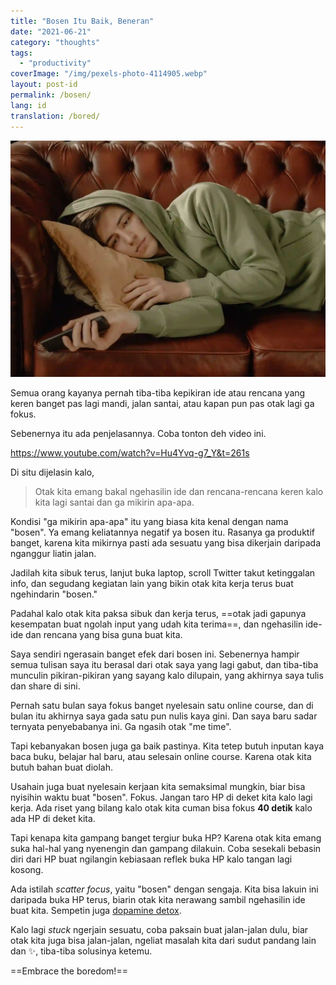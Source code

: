 ```yaml
---
title: "Bosen Itu Baik, Beneran"
date: "2021-06-21"
category: "thoughts"
tags:
  - "productivity"
coverImage: "/img/pexels-photo-4114905.webp"
layout: post-id
permalink: /bosen/
lang: id
translation: /bored/
---
```


![bored](/img/pexels-photo-4114905.webp)

Semua orang kayanya pernah tiba-tiba kepikiran ide atau rencana yang keren banget pas lagi mandi, jalan santai, atau kapan pun pas otak lagi ga fokus.

Sebenernya itu ada penjelasannya. Coba tonton deh video ini.

https://www.youtube.com/watch?v=Hu4Yvq-g7_Y&t=261s

Di situ dijelasin kalo,

> Otak kita emang bakal ngehasilin ide dan rencana-rencana keren kalo kita lagi santai dan ga mikirin apa-apa.

Kondisi "ga mikirin apa-apa" itu yang biasa kita kenal dengan nama "bosen". Ya emang keliatannya negatif ya bosen itu. Rasanya ga produktif banget, karena kita mikirnya pasti ada sesuatu yang bisa dikerjain daripada nganggur liatin jalan.

Jadilah kita sibuk terus, lanjut buka laptop, scroll Twitter takut ketinggalan info, dan segudang kegiatan lain yang bikin otak kita kerja terus buat ngehindarin "bosen."

Padahal kalo otak kita paksa sibuk dan kerja terus, ==otak jadi gapunya kesempatan buat ngolah input yang udah kita terima==, dan ngehasilin ide-ide dan rencana yang bisa guna buat kita.

Saya sendiri ngerasain banget efek dari bosen ini. Sebenernya hampir semua tulisan saya itu berasal dari otak saya yang lagi gabut, dan tiba-tiba munculin pikiran-pikiran yang sayang kalo dilupain, yang akhirnya saya tulis dan share di sini.

Pernah satu bulan saya fokus banget nyelesain satu online course, dan di bulan itu akhirnya saya gada satu pun nulis kaya gini. Dan saya baru sadar ternyata penyebabanya ini. Ga ngasih otak "me time".

Tapi kebanyakan bosen juga ga baik pastinya. Kita tetep butuh inputan kaya baca buku, belajar hal baru, atau selesain online course. Karena otak kita butuh bahan buat diolah.

Usahain juga buat nyelesain kerjaan kita semaksimal mungkin, biar bisa nyisihin waktu buat "bosen". Fokus. Jangan taro HP di deket kita kalo lagi kerja. Ada riset yang bilang kalo otak kita cuman bisa fokus **40 detik** kalo ada HP di deket kita.

Tapi kenapa kita gampang banget tergiur buka HP? Karena otak kita emang suka hal-hal yang nyenengin dan gampang dilakuin. Coba sesekali bebasin diri dari HP buat ngilangin kebiasaan reflek buka HP kalo tangan lagi kosong.

Ada istilah _scatter focus_, yaitu "bosen" dengan sengaja. Kita bisa lakuin ini daripada buka HP terus, biarin otak kita nerawang sambil ngehasilin ide buat kita. Sempetin juga [dopamine detox](/dopamin/).

Kalo lagi _stuck_ ngerjain sesuatu, coba paksain buat jalan-jalan dulu, biar otak kita juga bisa jalan-jalan, ngeliat masalah kita dari sudut pandang lain dan ✨, tiba-tiba solusinya ketemu.

==Embrace the boredom!==
